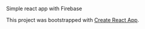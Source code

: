 Simple react app with Firebase

This project was bootstrapped with [Create React App](https://github.com/facebook/create-react-app).
